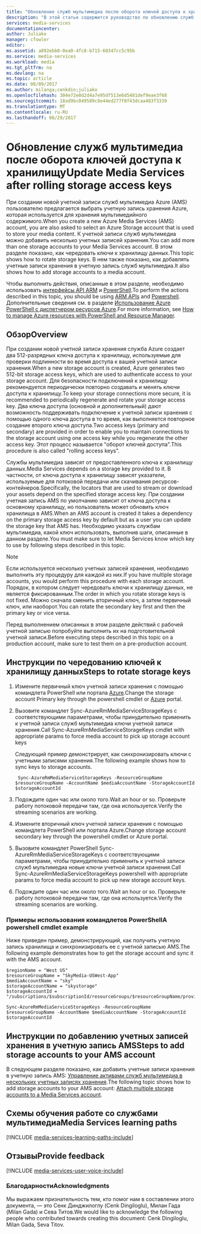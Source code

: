 ```yaml
---
title: "Обновление служб мультимедиа после оборота ключей доступа к хранилищу | Документация Майкрософт"
description: "В этой статье содержится руководство по обновлению служб мультимедиа после оборота ключей доступа к хранилищу."
services: media-services
documentationcenter: 
author: Juliako
manager: cfowler
editor: 
ms.assetid: a892ebb0-0ea0-4fc8-b715-60347cc5c95b
ms.service: media-services
ms.workload: media
ms.tgt_pltfrm: na
ms.devlang: na
ms.topic: article
ms.date: 08/09/2017
ms.author: milanga;cenkdin;juliako
ms.openlocfilehash: 304e72e0d2d4a7e95df513e6d5481def9eae3f68
ms.sourcegitcommit: 18ad9bc049589c8e44ed277f8f43dcaa483f3339
ms.translationtype: MT
ms.contentlocale: ru-RU
ms.lasthandoff: 08/29/2017
---
```

# <a name="update-media-services-after-rolling-storage-access-keys"></a><span data-ttu-id="7a2d0-103">Обновление служб мультимедиа после оборота ключей доступа к хранилищу</span><span class="sxs-lookup"><span data-stu-id="7a2d0-103">Update Media Services after rolling storage access keys</span></span>

<span data-ttu-id="7a2d0-104">При создании новой учетной записи служб мультимедиа Azure (AMS) пользователю предлагается выбрать учетную запись хранения Azure, которая используется для хранения мультимедийного содержимого.</span><span class="sxs-lookup"><span data-stu-id="7a2d0-104">When you create a new Azure Media Services (AMS) account, you are also asked to select an Azure Storage account that is used to store your media content.</span></span> <span data-ttu-id="7a2d0-105">К учетной записи служб мультимедиа можно добавить несколько учетных записей хранения.</span><span class="sxs-lookup"><span data-stu-id="7a2d0-105">You can add more than one storage accounts to your Media Services account.</span></span> <span data-ttu-id="7a2d0-106">В этом разделе показано, как чередовать ключи к хранилищу данных.</span><span class="sxs-lookup"><span data-stu-id="7a2d0-106">This topic shows how to rotate storage keys.</span></span> <span data-ttu-id="7a2d0-107">В нем также показано, как добавлять учетные записи хранения в учетную запись служб мультимедиа.</span><span class="sxs-lookup"><span data-stu-id="7a2d0-107">It also shows how to add storage accounts to a media account.</span></span> 

<span data-ttu-id="7a2d0-108">Чтобы выполнить действия, описанные в этом разделе, необходимо использовать [интерфейсы API ARM](https://docs.microsoft.com/rest/api/media/mediaservice) и [PowerShell](https://docs.microsoft.com/powershell/resourcemanager/azurerm.media/v0.3.2/azurerm.media).</span><span class="sxs-lookup"><span data-stu-id="7a2d0-108">To perform the actions described in this topic, you should be using [ARM APIs](https://docs.microsoft.com/rest/api/media/mediaservice) and [Powershell](https://docs.microsoft.com/powershell/resourcemanager/azurerm.media/v0.3.2/azurerm.media).</span></span>  <span data-ttu-id="7a2d0-109">Дополнительные сведения см. в разделе [Использование Azure PowerShell с диспетчером ресурсов Azure](../azure-resource-manager/powershell-azure-resource-manager.md).</span><span class="sxs-lookup"><span data-stu-id="7a2d0-109">For more information, see [How to manage Azure resources with PowerShell and Resource Manager](../azure-resource-manager/powershell-azure-resource-manager.md).</span></span>

## <a name="overview"></a><span data-ttu-id="7a2d0-110">Обзор</span><span class="sxs-lookup"><span data-stu-id="7a2d0-110">Overview</span></span>

<span data-ttu-id="7a2d0-111">При создании новой учетной записи хранения служба Azure создает два 512-разрядных ключа доступа к хранилищу, используемые для проверки подлинности во время доступа к вашей учетной записи хранения.</span><span class="sxs-lookup"><span data-stu-id="7a2d0-111">When a new storage account is created, Azure generates two 512-bit storage access keys, which are used to authenticate access to your storage account.</span></span> <span data-ttu-id="7a2d0-112">Для безопасности подключений к хранилищу рекомендуется периодически повторно создавать и менять ключи доступа к хранилищу.</span><span class="sxs-lookup"><span data-stu-id="7a2d0-112">To keep your storage connections more secure, it is recommended to periodically regenerate and rotate your storage access key.</span></span> <span data-ttu-id="7a2d0-113">Два ключа доступа (основной и дополнительный) дают возможность поддерживать подключение к учетной записи хранения с помощью одного ключа доступа в то время, как выполняется повторное создание второго ключа доступа.</span><span class="sxs-lookup"><span data-stu-id="7a2d0-113">Two access keys (primary and secondary) are provided in order to enable you to maintain connections to the storage account using one access key while you regenerate the other access key.</span></span> <span data-ttu-id="7a2d0-114">Этот процесс называется "оборот ключей доступа".</span><span class="sxs-lookup"><span data-stu-id="7a2d0-114">This procedure is also called "rolling access keys".</span></span>

<span data-ttu-id="7a2d0-115">Службы мультимедиа зависят от предоставленного ключа к хранилищу данных.</span><span class="sxs-lookup"><span data-stu-id="7a2d0-115">Media Services depends on a storage key provided to it.</span></span> <span data-ttu-id="7a2d0-116">В частности, от ключа доступа к хранилищу зависят указатели, используемые для потоковой передачи или скачивания ресурсов-контейнеров.</span><span class="sxs-lookup"><span data-stu-id="7a2d0-116">Specifically, the locators that are used to stream or download your assets depend on the specified storage access key.</span></span> <span data-ttu-id="7a2d0-117">При создании учетная запись AMS по умолчанию зависит от ключа доступа к основному хранилищу, но пользователь может обновить ключ хранилища в AMS.</span><span class="sxs-lookup"><span data-stu-id="7a2d0-117">When an AMS account is created it takes a dependency on the primary storage access key by default but as a user you can update the storage key that AMS has.</span></span> <span data-ttu-id="7a2d0-118">Необходимо указать службам мультимедиа, какой ключ использовать, выполнив шаги, описанные в данном разделе.</span><span class="sxs-lookup"><span data-stu-id="7a2d0-118">You must make sure to let Media Services know which key to use by following steps described in this topic.</span></span>  

>[!NOTE]
> <span data-ttu-id="7a2d0-119">Если используется несколько учетных записей хранения, необходимо выполнить эту процедуру для каждой из них.</span><span class="sxs-lookup"><span data-stu-id="7a2d0-119">If you have multiple storage accounts, you would perform this procedure with each storage account.</span></span> <span data-ttu-id="7a2d0-120">Порядок, в котором следует чередовать ключи к хранилищу данных, не является фиксированным.</span><span class="sxs-lookup"><span data-stu-id="7a2d0-120">The order in which you rotate storage keys is not fixed.</span></span> <span data-ttu-id="7a2d0-121">Можно сначала сменить вторичный ключ, а затем первичный ключ, или наоборот.</span><span class="sxs-lookup"><span data-stu-id="7a2d0-121">You can rotate the secondary key first and then the primary key or vice versa.</span></span>
>
> <span data-ttu-id="7a2d0-122">Перед выполнением описанных в этом разделе действий с рабочей учетной записью попробуйте выполнить их на подготовительной учетной записи.</span><span class="sxs-lookup"><span data-stu-id="7a2d0-122">Before executing steps described in this topic on a production account, make sure to test them on a pre-production account.</span></span>
>

## <a name="steps-to-rotate-storage-keys"></a><span data-ttu-id="7a2d0-123">Инструкции по чередованию ключей к хранилищу данных</span><span class="sxs-lookup"><span data-stu-id="7a2d0-123">Steps to rotate storage keys</span></span> 
 
 1. <span data-ttu-id="7a2d0-124">Измените первичный ключ учетной записи хранения с помощью командлета PowerShell или портала [Azure](https://portal.azure.com/).</span><span class="sxs-lookup"><span data-stu-id="7a2d0-124">Change the storage account Primary key through the powershell cmdlet or [Azure](https://portal.azure.com/) portal.</span></span>
 2. <span data-ttu-id="7a2d0-125">Вызовите командлет Sync-AzureRmMediaServiceStorageKeys с соответствующими параметрами, чтобы принудительно применить к учетной записи служб мультимедиа ключи учетной записи хранения.</span><span class="sxs-lookup"><span data-stu-id="7a2d0-125">Call Sync-AzureRmMediaServiceStorageKeys cmdlet with appropriate params to force media account to pick up storage account keys</span></span>
 
    <span data-ttu-id="7a2d0-126">Следующий пример демонстрирует, как синхронизировать ключи с учетными записями хранения.</span><span class="sxs-lookup"><span data-stu-id="7a2d0-126">The following example shows how to sync keys to storage accounts.</span></span>
  
         Sync-AzureRmMediaServiceStorageKeys -ResourceGroupName $resourceGroupName -AccountName $mediaAccountName -StorageAccountId $storageAccountId
  
 3. <span data-ttu-id="7a2d0-127">Подождите один час или около того.</span><span class="sxs-lookup"><span data-stu-id="7a2d0-127">Wait an hour or so.</span></span> <span data-ttu-id="7a2d0-128">Проверьте работу потоковой передачи там, где она используется.</span><span class="sxs-lookup"><span data-stu-id="7a2d0-128">Verify the streaming scenarios are working.</span></span>
 4. <span data-ttu-id="7a2d0-129">Измените вторичный ключ учетной записи хранения с помощью командлета PowerShell или портала Azure.</span><span class="sxs-lookup"><span data-stu-id="7a2d0-129">Change storage account secondary key through the powershell cmdlet or Azure portal.</span></span>
 5. <span data-ttu-id="7a2d0-130">Вызовите командлет PowerShell Sync-AzureRmMediaServiceStorageKeys с соответствующими параметрами, чтобы принудительно применить к учетной записи служб мультимедиа новые ключи учетной записи хранения.</span><span class="sxs-lookup"><span data-stu-id="7a2d0-130">Call Sync-AzureRmMediaServiceStorageKeys powershell with appropriate params to force media account to pick up new storage account keys.</span></span> 
 6. <span data-ttu-id="7a2d0-131">Подождите один час или около того.</span><span class="sxs-lookup"><span data-stu-id="7a2d0-131">Wait an hour or so.</span></span> <span data-ttu-id="7a2d0-132">Проверьте работу потоковой передачи там, где она используется.</span><span class="sxs-lookup"><span data-stu-id="7a2d0-132">Verify the streaming scenarios are working.</span></span>
 
### <a name="a-powershell-cmdlet-example"></a><span data-ttu-id="7a2d0-133">Примеры использования командлетов PowerShell</span><span class="sxs-lookup"><span data-stu-id="7a2d0-133">A powershell cmdlet example</span></span> 

<span data-ttu-id="7a2d0-134">Ниже приведен пример, демонстрирующий, как получить учетную запись хранилища и синхронизировать ее с учетной записью AMS.</span><span class="sxs-lookup"><span data-stu-id="7a2d0-134">The following example demonstrates how to get the storage account and sync it with the AMS account.</span></span>

    $regionName = "West US"
    $resourceGroupName = "SkyMedia-USWest-App"
    $mediaAccountName = "sky"
    $storageAccountName = "skystorage"
    $storageAccountId = "/subscriptions/$subscriptionId/resourceGroups/$resourceGroupName/providers/Microsoft.Storage/storageAccounts/$storageAccountName"

    Sync-AzureRmMediaServiceStorageKeys -ResourceGroupName $resourceGroupName -AccountName $mediaAccountName -StorageAccountId $storageAccountId

 
## <a name="steps-to-add-storage-accounts-to-your-ams-account"></a><span data-ttu-id="7a2d0-135">Инструкции по добавлению учетных записей хранения в учетную запись AMS</span><span class="sxs-lookup"><span data-stu-id="7a2d0-135">Steps to add storage accounts to your AMS account</span></span>

<span data-ttu-id="7a2d0-136">В следующем разделе показано, как добавить учетные записи хранения в учетную запись AMS: [Управление активами служб мультимедиа в нескольких учетных записях хранения](meda-services-managing-multiple-storage-accounts.md).</span><span class="sxs-lookup"><span data-stu-id="7a2d0-136">The following topic shows how to add storage accounts to your AMS account: [Attach multiple storage accounts to a Media Services account](meda-services-managing-multiple-storage-accounts.md).</span></span>

## <a name="media-services-learning-paths"></a><span data-ttu-id="7a2d0-137">Схемы обучения работе со службами мультимедиа</span><span class="sxs-lookup"><span data-stu-id="7a2d0-137">Media Services learning paths</span></span>
[!INCLUDE [media-services-learning-paths-include](../../includes/media-services-learning-paths-include.md)]

## <a name="provide-feedback"></a><span data-ttu-id="7a2d0-138">Отзывы</span><span class="sxs-lookup"><span data-stu-id="7a2d0-138">Provide feedback</span></span>
[!INCLUDE [media-services-user-voice-include](../../includes/media-services-user-voice-include.md)]

### <a name="acknowledgments"></a><span data-ttu-id="7a2d0-139">Благодарности</span><span class="sxs-lookup"><span data-stu-id="7a2d0-139">Acknowledgments</span></span>
<span data-ttu-id="7a2d0-140">Мы выражаем признательность тем, кто помог нам в составлении этого документа, — это Сенк Динджилоглу (Cenk Dingiloglu), Милан Гада (Milan Gada) и Сева Титов.</span><span class="sxs-lookup"><span data-stu-id="7a2d0-140">We would like to acknowledge the following people who contributed towards creating this document: Cenk Dingiloglu, Milan Gada, Seva Titov.</span></span>
